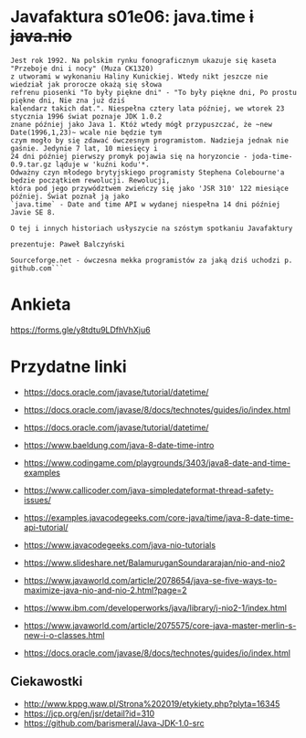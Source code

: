 # Javafaktura s01e06: java.time ~~i java.nio~~

```
Jest rok 1992. Na polskim rynku fonograficznym ukazuje się kaseta "Przeboje dni i nocy" (Muza CK1320) 
z utworami w wykonaniu Haliny Kunickiej. Wtedy nikt jeszcze nie wiedział jak prorocze okażą się słowa 
refrenu piosenki "To były piękne dni" - "To były piękne dni, Po prostu piękne dni, Nie zna już dziś 
kalendarz takich dat.". Niespełna cztery lata później, we wtorek 23 stycznia 1996 świat poznaje JDK 1.0.2 
znane później jako Java 1. Któż wtedy mógł przypuszczać, że ~new Date(1996,1,23)~ wcale nie będzie tym 
czym mogło by się zdawać ówczesnym programistom. Nadzieja jednak nie gaśnie. Jedynie 7 lat, 10 miesięcy i 
24 dni później pierwszy promyk pojawia się na horyzoncie - joda-time-0.9.tar.gz ląduje w 'kuźni kodu'*. 
Odważny czyn młodego brytyjskiego programisty Stephena Colebourne'a będzie początkiem rewolucji. Rewolucji, 
która pod jego przywództwem zwieńczy się jako 'JSR 310' 122 miesiące później. Świat poznał ją jako 
`java.time` - Date and time API w wydanej niespełna 14 dni później Javie SE 8.

O tej i innych historiach usłyszycie na szóstym spotkaniu Javafaktury

prezentuje: Paweł Balczyński

Sourceforge.net - ówczesna mekka programistów za jaką dziś uchodzi p. github.com```
```


# Ankieta

https://forms.gle/y8tdtu9LDfhVhXju6


# Przydatne linki

- https://docs.oracle.com/javase/tutorial/datetime/
- https://docs.oracle.com/javase/8/docs/technotes/guides/io/index.html
- https://docs.oracle.com/javase/tutorial/datetime/
- https://www.baeldung.com/java-8-date-time-intro
- https://www.codingame.com/playgrounds/3403/java8-date-and-time-examples
- https://www.callicoder.com/java-simpledateformat-thread-safety-issues/
- https://examples.javacodegeeks.com/core-java/time/java-8-date-time-api-tutorial/

- https://www.javacodegeeks.com/java-nio-tutorials
- https://www.slideshare.net/BalamuruganSoundararajan/nio-and-nio2
- https://www.javaworld.com/article/2078654/java-se-five-ways-to-maximize-java-nio-and-nio-2.html?page=2

- https://www.ibm.com/developerworks/java/library/j-nio2-1/index.html
- https://www.javaworld.com/article/2075575/core-java-master-merlin-s-new-i-o-classes.html

- https://docs.oracle.com/javase/8/docs/technotes/guides/io/index.html

## Ciekawostki
- http://www.kppg.waw.pl/Strona%202019/etykiety.php?plyta=16345
- https://jcp.org/en/jsr/detail?id=310
- https://github.com/barismeral/Java-JDK-1.0-src
